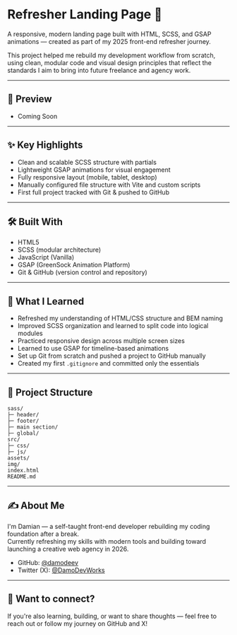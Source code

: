 # Refresher Landing Page 🚀

A responsive, modern landing page built with HTML, SCSS, and GSAP animations — created as part of my 2025 front-end refresher journey.

This project helped me rebuild my development workflow from scratch, using clean, modular code and visual design principles that reflect the standards I aim to bring into future freelance and agency work.

---

## 📸 Preview

- Coming Soon

---

## ✨ Key Highlights

- Clean and scalable SCSS structure with partials
- Lightweight GSAP animations for visual engagement
- Fully responsive layout (mobile, tablet, desktop)
- Manually configured file structure with Vite and custom scripts
- First full project tracked with Git & pushed to GitHub

---

## 🛠️ Built With

- HTML5
- SCSS (modular architecture)
- JavaScript (Vanilla)
- GSAP (GreenSock Animation Platform)
- Git & GitHub (version control and repository)

---

## 🧠 What I Learned

- Refreshed my understanding of HTML/CSS structure and BEM naming
- Improved SCSS organization and learned to split code into logical modules
- Practiced responsive design across multiple screen sizes
- Learned to use GSAP for timeline-based animations
- Set up Git from scratch and pushed a project to GitHub manually
- Created my first `.gitignore` and committed only the essentials

---

## 📁 Project Structure
```
sass/
├─ header/
├─ footer/
├─ main section/
├─ global/
src/
├─ css/
├─ js/
assets/
img/
index.html
README.md
```
---

## ✍️ About Me

I'm Damian — a self-taught front-end developer rebuilding my coding foundation after a break.  
Currently refreshing my skills with modern tools and building toward launching a creative web agency in 2026.

- GitHub: [@damodeev](https://github.com/damodeev)
- Twitter (X): [@DamoDevWorks](https://x.com/DamoDevWorks) 

---

## 🤝 Want to connect?

If you're also learning, building, or want to share thoughts — feel free to reach out or follow my journey on GitHub and X!